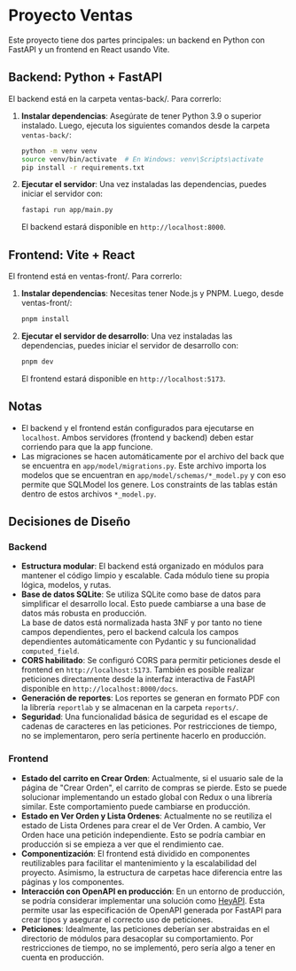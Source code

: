 # Proyecto Ventas

Este proyecto tiene dos partes principales: un backend en Python con FastAPI y un frontend en React usando Vite.

## Backend: Python + FastAPI

El backend está en la carpeta ventas-back/. Para correrlo:

1. **Instalar dependencias**:
   Asegúrate de tener Python 3.9 o superior instalado. Luego, ejecuta los siguientes comandos desde la carpeta `ventas-back/`:

   ```bash
   python -m venv venv
   source venv/bin/activate  # En Windows: venv\Scripts\activate
   pip install -r requirements.txt
   ```

2. **Ejecutar el servidor**:
   Una vez instaladas las dependencias, puedes iniciar el servidor con:

   ```bash
   fastapi run app/main.py
   ```

   El backend estará disponible en `http://localhost:8000`.

## Frontend: Vite + React

El frontend está en ventas-front/. Para correrlo:

1. **Instalar dependencias**:
   Necesitas tener Node.js y PNPM. Luego, desde ventas-front/:

   ```bash
   pnpm install
   ```

2. **Ejecutar el servidor de desarrollo**:
   Una vez instaladas las dependencias, puedes iniciar el servidor de desarrollo con:

   ```bash
   pnpm dev
   ```

   El frontend estará disponible en `http://localhost:5173`.

## Notas

- El backend y el frontend están configurados para ejecutarse en `localhost`. Ambos servidores (frontend y backend) deben estar corriendo para que la app funcione.
- Las migraciones se hacen automáticamente por el archivo del back que se encuentra en `app/model/migrations.py`. Este archivo importa los modelos que se encuentran en `app/model/schemas/*_model.py` y con eso permite que SQLModel los genere. Los constraints de las tablas están dentro de estos archivos `*_model.py`. 

## Decisiones de Diseño

### Backend

- **Estructura modular**: El backend está organizado en módulos para mantener el código limpio y escalable. Cada módulo tiene su propia lógica, modelos, y rutas.
- **Base de datos SQLite**: Se utiliza SQLite como base de datos para simplificar el desarrollo local. Esto puede cambiarse a una base de datos más robusta en producción. <br>
  La base de datos está normalizada hasta 3NF y por tanto no tiene campos dependientes, pero el backend calcula los campos dependientes automáticamente con Pydantic y su funcionalidad `computed_field`.
- **CORS habilitado**: Se configuró CORS para permitir peticiones desde el frontend en `http://localhost:5173`. También es posible realizar peticiones directamente desde la interfaz interactiva de FastAPI disponible en `http://localhost:8000/docs`.
- **Generación de reportes**: Los reportes se generan en formato PDF con la librería `reportlab` y se almacenan en la carpeta `reports/`.
- **Seguridad**: Una funcionalidad básica de seguridad es el escape de cadenas de caracteres en las peticiones. Por restricciones de tiempo, no se implementaron, pero sería pertinente hacerlo en producción.

### Frontend

- **Estado del carrito en Crear Orden**: Actualmente, si el usuario sale de la página de "Crear Orden", el carrito de compras se pierde. Esto se puede solucionar implementando un estado global con Redux o una librería similar. Este comportamiento puede cambiarse en producción.
- **Estado en Ver Orden y Lista Ordenes**: Actualmente no se reutiliza el estado de Lista Ordenes para crear el de Ver Orden. A cambio, Ver Orden hace una petición independiente. Esto se podría cambiar en producción si se empieza a ver que el rendimiento cae.
- **Componentización**: El frontend está dividido en componentes reutilizables para facilitar el mantenimiento y la escalabilidad del proyecto. Asimismo, la estructura de carpetas hace diferencia entre las páginas y los componentes.
- **Interacción con OpenAPI en producción**: En un entorno de producción, se podría considerar implementar una solución como [HeyAPI](https://heyapi.dev/). Esta permite usar las especificación de OpenAPI generada por FastAPI para crear tipos y asegurar el correcto uso de peticiones.
- **Peticiones**: Idealmente, las peticiones deberían ser abstraidas en el directorio de módulos para desacoplar su comportamiento. Por restricciones de tiempo, no se implementó, pero sería algo a tener en cuenta en producción.
